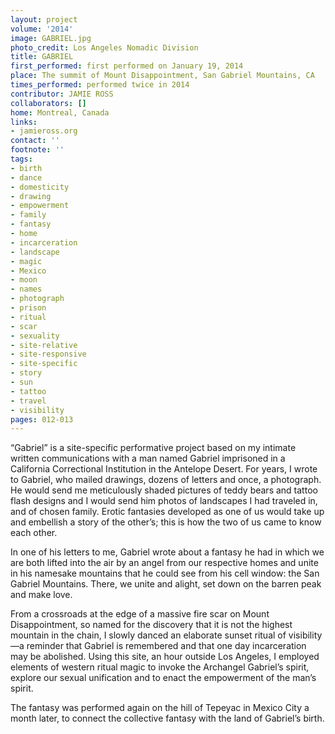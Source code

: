 ```yaml
---
layout: project
volume: '2014'
image: GABRIEL.jpg
photo_credit: Los Angeles Nomadic Division
title: GABRIEL
first_performed: first performed on January 19, 2014
place: The summit of Mount Disappointment, San Gabriel Mountains, CA
times_performed: performed twice in 2014
contributor: JAMIE ROSS
collaborators: []
home: Montreal, Canada
links:
- jamieross.org
contact: ''
footnote: ''
tags:
- birth
- dance
- domesticity
- drawing
- empowerment
- family
- fantasy
- home
- incarceration
- landscape
- magic
- Mexico
- moon
- names
- photograph
- prison
- ritual
- scar
- sexuality
- site-relative
- site-responsive
- site-specific
- story
- sun
- tattoo
- travel
- visibility
pages: 012-013
---
```


“Gabriel” is a site-specific performative project based on my intimate written communications with a man named Gabriel imprisoned in a California Correctional Institution in the Antelope Desert. For years, I wrote to Gabriel, who mailed drawings, dozens of letters and once, a photograph. He would send me meticulously shaded pictures of teddy bears and tattoo flash designs and I would send him photos of landscapes I had traveled in, and of chosen family. Erotic fantasies developed as one of us would take up and embellish a story of the other’s; this is how the two of us came to know each other.

In one of his letters to me, Gabriel wrote about a fantasy he had in which we are both lifted into the air by an angel from our respective homes and unite in his namesake mountains that he could see from his cell window: the San Gabriel Mountains. There, we unite and alight, set down on the barren peak and make love.

From a crossroads at the edge of a massive fire scar on Mount Disappointment, so named for the discovery that it is not the highest mountain in the chain, I slowly danced an elaborate sunset ritual of visibility—a reminder that Gabriel is remembered and that one day incarceration may be abolished. Using this site, an hour outside Los Angeles, I employed elements of western ritual magic to invoke the Archangel Gabriel’s spirit, explore our sexual unification and to enact the empowerment of the man’s spirit.

The fantasy was performed again on the hill of Tepeyac in Mexico City a month later, to connect the collective fantasy with the land of Gabriel’s birth.
